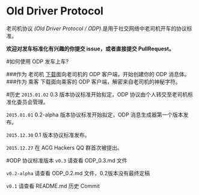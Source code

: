 # Old Driver Protocol
老司机协议 *(Old Driver Protocol / ODP)* 是用于社交网络中老司机开车的协议标准。

**欢迎对发车标准化有兴趣的你提交 issue，或者直接提交 PullRequest。**

#如何使用 ODP 发车上车?

###作为 老司机
[下载](https://github.com/O-D-C-S/Soap)面向老司机的 ODP 客户端，开始创建你的 ODP 消息体。
###作为 乘客
下载面向乘客的 ODP 客户端，解密来自老司机的神秘字符。

#历史
`2015.01.02` 0.3 版本协议标准开始拟定，ODP 协议由个人转交至老司机标准化委员会管理。

`2015.01.01` 0.2-alpha 版本协议标准开始拟定，ODP 消息生成器第一个版本发布。

`2015.12.30` 0.1 版本协议标准发布。

`2015.12.27` 在 ACG Hackers QQ 群首次被提出。

#ODP 协议标准版本
`v0.3` 请查看 ODP_0.3.md 文件

`v0.2-alpha` 请查看 ODP_0.2.md 文件，0.2版本没有最终定稿

`v0.1` 请查看 README.md 历史 Commit
